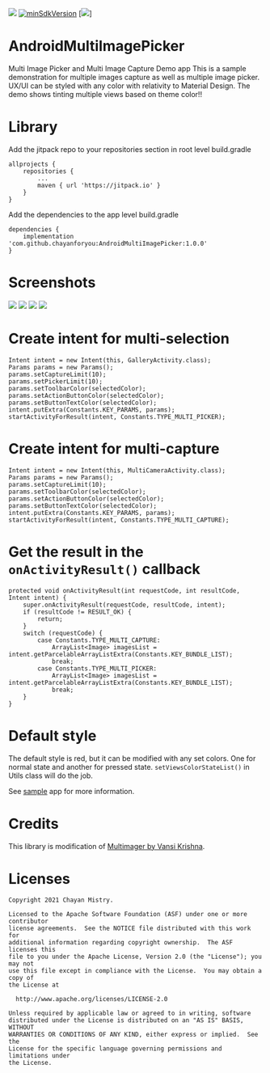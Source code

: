 [![](https://jitpack.io/v/chayanforyou/AndroidMultiImagePicker.svg)](https://jitpack.io/#chayanforyou/AndroidMultiImagePicker)
[![minSdkVersion](https://img.shields.io/badge/minSdk-15-blue)](/library/build.gradle)
[![](https://img.shields.io/badge/Android%20Arsenal-Multimager-orange.svg?style=flat-square)]

# AndroidMultiImagePicker
Multi Image Picker and Multi Image Capture Demo app
This is a sample demonstration for multiple images capture as well as multiple image picker. UX/UI can be styled with any color with relativity to Material Design. The demo shows tinting multiple views based on theme color!!

# Library
Add the jitpack repo to your repositories section in root level build.gradle

    allprojects {
        repositories {
            ...
            maven { url 'https://jitpack.io' }
        }
    }

Add the dependencies to the app level build.gradle

    dependencies {
    	implementation 'com.github.chayanforyou:AndroidMultiImagePicker:1.0.0'
    }

# Screenshots
![](https://github.com/chayanforyou/AndroidMultiImagePicker/blob/master/screenshots/demo.gif)
![](https://github.com/chayanforyou/AndroidMultiImagePicker/blob/master/screenshots/3%20-%20small.png)
![](https://github.com/chayanforyou/AndroidMultiImagePicker/blob/master/screenshots/9%20-%20small.png)
![](https://github.com/chayanforyou/AndroidMultiImagePicker/blob/master/screenshots/11%20-%20small.png)

# Create intent for multi-selection
	Intent intent = new Intent(this, GalleryActivity.class);
	Params params = new Params();
	params.setCaptureLimit(10);
	params.setPickerLimit(10);
	params.setToolbarColor(selectedColor);
	params.setActionButtonColor(selectedColor);
	params.setButtonTextColor(selectedColor);
	intent.putExtra(Constants.KEY_PARAMS, params);
	startActivityForResult(intent, Constants.TYPE_MULTI_PICKER);
	
# Create intent for multi-capture
	Intent intent = new Intent(this, MultiCameraActivity.class);
	Params params = new Params();
	params.setCaptureLimit(10);
	params.setToolbarColor(selectedColor);
	params.setActionButtonColor(selectedColor);
	params.setButtonTextColor(selectedColor);
	intent.putExtra(Constants.KEY_PARAMS, params);
	startActivityForResult(intent, Constants.TYPE_MULTI_CAPTURE);

# Get the result in the `onActivityResult()` callback

    protected void onActivityResult(int requestCode, int resultCode, Intent intent) {
        super.onActivityResult(requestCode, resultCode, intent);
        if (resultCode != RESULT_OK) {
            return;
        }
        switch (requestCode) {
            case Constants.TYPE_MULTI_CAPTURE:
                ArrayList<Image> imagesList = intent.getParcelableArrayListExtra(Constants.KEY_BUNDLE_LIST);
                break;
            case Constants.TYPE_MULTI_PICKER:
                ArrayList<Image> imagesList = intent.getParcelableArrayListExtra(Constants.KEY_BUNDLE_LIST);
                break;
        }
    }

# Default style
The default style is red, but it can be modified with any set colors. One for normal state and another for pressed state.
```setViewsColorStateList()``` in Utils class will do the job.

See [sample](https://github.com/chayanforyou/AndroidMultiImagePicker/blob/master/library/app-release.apk) app for more information.

# Credits
This library is modification of [Multimager by Vansi Krishna](https://github.com/vansikrishna/Multimager).

# Licenses
```
Copyright 2021 Chayan Mistry.

Licensed to the Apache Software Foundation (ASF) under one or more contributor
license agreements.  See the NOTICE file distributed with this work for
additional information regarding copyright ownership.  The ASF licenses this
file to you under the Apache License, Version 2.0 (the "License"); you may not
use this file except in compliance with the License.  You may obtain a copy of
the License at

  http://www.apache.org/licenses/LICENSE-2.0

Unless required by applicable law or agreed to in writing, software
distributed under the License is distributed on an "AS IS" BASIS, WITHOUT
WARRANTIES OR CONDITIONS OF ANY KIND, either express or implied.  See the
License for the specific language governing permissions and limitations under
the License.
```
